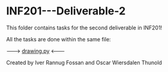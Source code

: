 # INF201---Deliverable-2

This folder contains tasks for the second deliverable in INF201!

All the tasks are done within the same file:

---> [drawing.py](deliverable2/drawing-py) <---


Created by Iver Rannug Fossan and Oscar Wiersdalen Thunold
